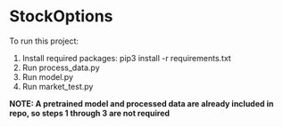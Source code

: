 # StockOptions
To run this project:
1. Install required packages: pip3 install -r requirements.txt
2. Run process_data.py
3. Run model.py
4. Run market_test.py

**NOTE: A pretrained model and processed data are already included in repo, so steps 1 through 3 are not required**
